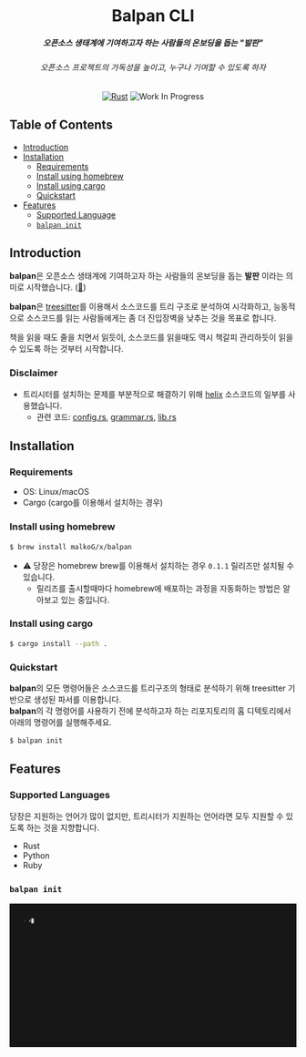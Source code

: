 

<div align="center">

  <h1>Balpan CLI</h1>
  <h5>오픈소스 생태계에 기여하고자 하는 사람들의 온보딩을 돕는 "발판"</h5>
  <h6>오픈소스 프로젝트의 가독성을 높이고, 누구나 기여할 수 있도록 하자</h6>

[![Rust](https://img.shields.io/badge/Rust-000000?style=for-the-badge&logo=rust&logoColor=white)](https://www.rust-lang.org/)
![Work In Progress](https://img.shields.io/badge/Work%20In%20Progress-orange?style=for-the-badge)

</div>

## Table of Contents

- [Introduction](#introduction)
- [Installation](#installation)
  - [Requirements](#requirements)
  - [Install using homebrew](#brew)
  - [Install using cargo](#cargo)
  - [Quickstart](#quickstart)
- [Features](#features)
  - [Supported Language](#supported-languages)
  - [`balpan init`](#balpan-init)

## Introduction<a name="introduction"></a>

**balpan**은 오픈소스 생태계에 기여하고자 하는 사람들의 온보딩을 돕는 **발판** 이라는 의미로 시작했습니다. ([🔗](https://m.khan.co.kr/national/national-general/article/202109152114035#c2b))

**balpan**은 [treesitter](https://tree-sitter.github.io)를 이용해서 소스코드를 트리 구조로 분석하여 시각화하고, 능동적으로 소스코드를 읽는 사람들에게는 좀 더 진입장벽을 낮추는 것을 목표로 합니다.

책을 읽을 때도 줄을 치면서 읽듯이, 소스코드를 읽을때도 역시 책갈피 관리하듯이 읽을 수 있도록 하는 것부터 시작합니다.

### Disclaimer

* 트리시터를 설치하는 문제를 부분적으로 해결하기 위해 [helix](https://github.com/helix-editor/helix) 소스코드의 일부를 사용했습니다.
  * 관련 코드: [config.rs](https://github.com/malkoG/balpan/blob/main/src/config.rs), [grammar.rs](https://github.com/malkoG/balpan/blob/main/src/grammar.rs), [lib.rs](https://github.com/malkoG/balpan/blob/main/src/lib.rs)

## Installation<a name="installation"></a>

### Requirements<a name="requirements"></a>

- OS: Linux/macOS
- Cargo (cargo를 이용해서 설치하는 경우)

### Install using homebrew<a name="brew"></a>

```bash
$ brew install malkoG/x/balpan
```
* ⚠️ 당장은 homebrew brew를 이용해서 설치하는 경우 `0.1.1` 릴리즈만 설치될 수 있습니다.
  * 릴리즈를 출시할때마다 homebrew에 배포하는 과정을 자동화하는 방법은 알아보고 있는 중입니다.

### Install using cargo<a name="cargo"></a>

```bash
$ cargo install --path .
```

### Quickstart<a name="quickstart"></a>

**balpan**의 모든 명령어들은 소스코드를 트리구조의 형태로 분석하기 위해 treesitter 기반으로 생성된 파서를 이용합니다.  
**balpan**의 각 명령어를 사용하기 전에 분석하고자 하는 리포지토리의 홈 디텍토리에서 아래의 명령어를 실행해주세요.

```bash
$ balpan init
```

## Features<a name="features"></a>

### Supported Languages<a name="supported-languages"></a>

당장은 지원하는 언어가 많이 없지만, 트리시터가 지원하는 언어라면 모두 지원할 수 있도록 하는 것을 지향합니다.

- Rust 
- Python
- Ruby

### `balpan init`<a name="balpan-init"></a>

![balpan init demo animation](./assets/balpan-init-demo.gif)
